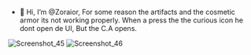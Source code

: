 - 👋 Hi, I’m @Zoraior,
For some reason the artifacts and the cosmetic armor its not working properly.
When a press the the curious icon he dont open de UI, But the C.A opens.

![Screenshot_45](https://user-images.githubusercontent.com/76544300/169640004-fab57996-b5e1-453a-a70f-277077b6b47d.png)
![Screenshot_46](https://user-images.githubusercontent.com/76544300/169640007-da817e14-28ea-4d2b-aa99-c1708213b767.png)
